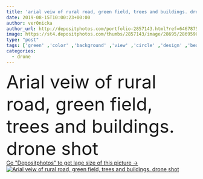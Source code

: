 ```yaml
---
title: 'arial veiw of rural road, green field, trees and buildings. dron'
date: 2019-08-15T10:00:23+00:00
author: ver0nicka
author_url: http://depositphotos.com/portfolio-2857143.html?ref=64678756
image: https://st4.depositphotos.com/thumbs/2857143/image/28695/286959076/api_thumb_450.jpg?forcejpeg=true
type: "post"
tags: ['green' ,'color' ,'background' ,'view' ,'circle' ,'design' ,'beautiful' ,'new' ,'travel' ,'summer' ,'grass' ,'meadow' ,'field' ,'nature' ,'outdoor' ,'rural' ,'autumn' ,'cow' ,'photo' ,'landscape' ,'sunset' ,'trees' ,'bird' ,'farm' ,'home' ,'forest' ,'countryside' ,'milk' ,'dairy' ,'production' ,'top' ,'country' ,'buildings' ,'above' ,'Suburb' ,'aerial' ,'golf' ,'cattle' ,'herd' ,'course' ,'grazing' ,'Holstein' ,'neighborhood' ,'cows' ,'romania' ,'producing' ,'drone' ,'schleswig' ,'Charlottenburg' ,'homeownership' ]
categories: 
  - drone
---
```

<div aling="center">
            <font size="60"> Arial veiw of rural road, green field, trees and buildings. drone shot</font>   
</div>
<div>
    <a href='https://depositphotos.com/286959076/stock-photo-arial-veiw-of-rural-road.html?ref=64678756' target=_blank > Go "Depositphotos" to get lage size of this picture ->
        <img href='https://depositphotos.com/286959076/stock-photo-arial-veiw-of-rural-road.html?ref=64678756' src='https://st4.depositphotos.com/2857143/28695/i/950/depositphotos_286959076-stock-photo-arial-veiw-of-rural-road.jpg?forcejpeg=true' alt='Arial veiw of rural road, green field, trees and buildings. drone shot' >
    </a>
</div>
